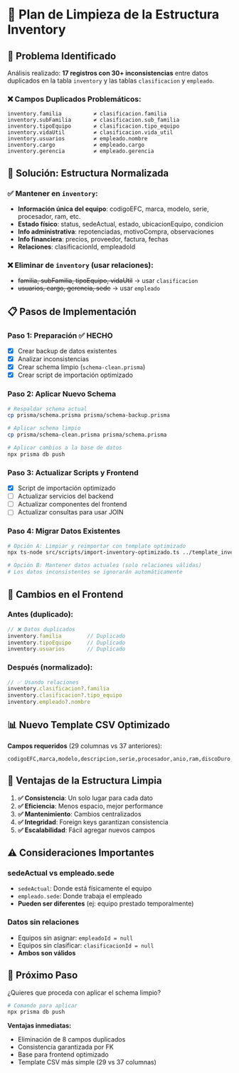 # 🔧 Plan de Limpieza de la Estructura Inventory

## 🚨 **Problema Identificado**

Análisis realizado: **17 registros con 30+ inconsistencias** entre datos duplicados en la tabla `inventory` y las tablas `clasificacion` y `empleado`.

### ❌ **Campos Duplicados Problemáticos:**
```
inventory.familia          ≠ clasificacion.familia
inventory.subFamilia       ≠ clasificacion.sub_familia  
inventory.tipoEquipo       ≠ clasificacion.tipo_equipo
inventory.vidaUtil         ≠ clasificacion.vida_util
inventory.usuarios         ≠ empleado.nombre
inventory.cargo            ≠ empleado.cargo
inventory.gerencia         ≠ empleado.gerencia
```

## 🎯 **Solución: Estructura Normalizada**

### ✅ **Mantener en `inventory`:**
- **Información única del equipo**: codigoEFC, marca, modelo, serie, procesador, ram, etc.
- **Estado físico**: status, sedeActual, estado, ubicacionEquipo, condicion
- **Info administrativa**: repotenciadas, motivoCompra, observaciones
- **Info financiera**: precios, proveedor, factura, fechas
- **Relaciones**: clasificacionId, empleadoId

### ❌ **Eliminar de `inventory` (usar relaciones):**
- ~~familia, subFamilia, tipoEquipo, vidaUtil~~ → usar `clasificacion`
- ~~usuarios, cargo, gerencia, sede~~ → usar `empleado`

## 📋 **Pasos de Implementación**

### **Paso 1: Preparación** ✅ HECHO
- [x] Crear backup de datos existentes
- [x] Analizar inconsistencias 
- [x] Crear schema limpio (`schema-clean.prisma`)
- [x] Crear script de importación optimizado

### **Paso 2: Aplicar Nuevo Schema**
```bash
# Respaldar schema actual
cp prisma/schema.prisma prisma/schema-backup.prisma

# Aplicar schema limpio
cp prisma/schema-clean.prisma prisma/schema.prisma

# Aplicar cambios a la base de datos
npx prisma db push
```

### **Paso 3: Actualizar Scripts y Frontend**
- [x] Script de importación optimizado
- [ ] Actualizar servicios del backend
- [ ] Actualizar componentes del frontend
- [ ] Actualizar consultas para usar JOIN

### **Paso 4: Migrar Datos Existentes**
```bash
# Opción A: Limpiar y reimportar con template optimizado
npx ts-node src/scripts/import-inventory-optimizado.ts ../template_inventory_optimizado.csv

# Opción B: Mantener datos actuales (solo relaciones válidas)
# Los datos inconsistentes se ignorarán automáticamente
```

## 🔧 **Cambios en el Frontend**

### **Antes (duplicado):**
```typescript
// ❌ Datos duplicados
inventory.familia        // Duplicado
inventory.tipoEquipo     // Duplicado  
inventory.usuarios       // Duplicado
```

### **Después (normalizado):**
```typescript
// ✅ Usando relaciones
inventory.clasificacion?.familia
inventory.clasificacion?.tipo_equipo
inventory.empleado?.nombre
```

## 📊 **Nuevo Template CSV Optimizado**

**Campos requeridos** (29 columnas vs 37 anteriores):
```csv
codigoEFC,marca,modelo,descripcion,serie,procesador,anio,ram,discoDuro,sistemaOperativo,status,sedeActual,estado,ubicacionEquipo,condicion,repotenciadas,clasificacionObsolescencia,clasificacionRepotenciadas,motivoCompra,precioReposicion,proveedor,factura,anioCompra,precioReposicion2024,fecha_compra,precioUnitarioSinIgv,observaciones,clasificacionId,empleadoId
```

## 🚀 **Ventajas de la Estructura Limpia**

1. **✅ Consistencia**: Un solo lugar para cada dato
2. **✅ Eficiencia**: Menos espacio, mejor performance  
3. **✅ Mantenimiento**: Cambios centralizados
4. **✅ Integridad**: Foreign keys garantizan consistencia
5. **✅ Escalabilidad**: Fácil agregar nuevos campos

## ⚠️ **Consideraciones Importantes**

### **sedeActual vs empleado.sede**
- `sedeActual`: Donde está físicamente el equipo
- `empleado.sede`: Donde trabaja el empleado
- **Pueden ser diferentes** (ej: equipo prestado temporalmente)

### **Datos sin relaciones**
- Equipos sin asignar: `empleadoId = null`
- Equipos sin clasificar: `clasificacionId = null`
- **Ambos son válidos**

## 🎯 **Próximo Paso**

¿Quieres que proceda con aplicar el schema limpio?

```bash
# Comando para aplicar
npx prisma db push
```

**Ventajas inmediatas:**
- Eliminación de 8 campos duplicados
- Consistencia garantizada por FK
- Base para frontend optimizado
- Template CSV más simple (29 vs 37 columnas) 